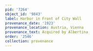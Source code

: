 ```yaml
---
pid: '7264'
object_id: '9843'
label: Harbor in Front of City Wall
provenance_date: '1923'
provenance_location: Austria, Vienna
provenance_text: Acquired by Albertina
order: '2546'
collection: provenance
---
```

